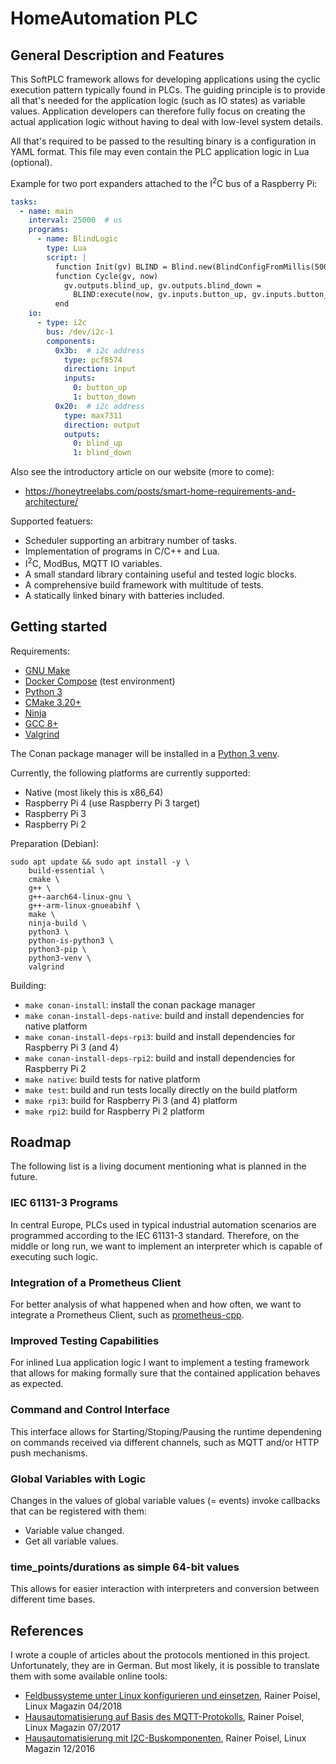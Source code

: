 # HomeAutomation PLC

## General Description and Features

This SoftPLC framework allows for developing applications using the cyclic execution pattern typically found in PLCs. The guiding principle is to provide all that's needed for the application logic (such as IO states) as variable values. Application developers can therefore fully focus on creating the actual application logic without having to deal with low-level system details.

All that's required to be passed to the resulting binary is a configuration in YAML format. This file may even contain the PLC application logic in Lua (optional).

Example for two port expanders attached to the I<sup>2</sup>C bus of a Raspberry Pi:

``` yaml
tasks:
  - name: main
    interval: 25000  # us
    programs:
      - name: BlindLogic
        type: Lua
        script: |
          function Init(gv) BLIND = Blind.new(BlindConfigFromMillis(500, 50000, 50000)) end
          function Cycle(gv, now)
            gv.outputs.blind_up, gv.outputs.blind_down =
              BLIND:execute(now, gv.inputs.button_up, gv.inputs.button_down)
          end
    io:
      - type: i2c
        bus: /dev/i2c-1
        components:
          0x3b:  # i2c address
            type: pcf8574
            direction: input
            inputs:
              0: button_up
              1: button_down
          0x20:  # i2c address
            type: max7311
            direction: output
            outputs:
              0: blind_up
              1: blind_down
```

Also see the introductory article on our website (more to come):
- https://honeytreelabs.com/posts/smart-home-requirements-and-architecture/

Supported featuers:

- Scheduler supporting an arbitrary number of tasks.
- Implementation of programs in C/C++ and Lua.
- I<sup>2</sup>C, ModBus, MQTT IO variables.
- A small standard library containing useful and tested logic blocks.
- A comprehensive build framework with multitude of tests.
- A statically linked binary with batteries included.

## Getting started

Requirements:

- [GNU Make](https://www.gnu.org/software/make/)
- [Docker Compose](https://docs.docker.com/compose/install/) (test environment)
- [Python 3](https://www.python.org/)
- [CMake 3.20+](https://cmake.org/)
- [Ninja](https://ninja-build.org/)
- [GCC 8+](https://gcc.gnu.org/)
- [Valgrind](https://valgrind.org/)

The Conan package manager will be installed in a [Python 3 venv](https://docs.python.org/3/library/venv.html).

Currently, the following platforms are currently supported:

- Native (most likely this is x86_64)
- Raspberry Pi 4 (use Raspberry Pi 3 target)
- Raspberry Pi 3
- Raspberry Pi 2

Preparation (Debian):

``` shell
sudo apt update && sudo apt install -y \
    build-essential \
    cmake \
    g++ \
    g++-aarch64-linux-gnu \
    g++-arm-linux-gnueabihf \
    make \
    ninja-build \
    python3 \
    python-is-python3 \
    python3-pip \
    python3-venv \
    valgrind
```

Building:

- `make conan-install`: install the conan package manager
- `make conan-install-deps-native`: build and install dependencies for native platform
- `make conan-install-deps-rpi3`: build and install dependencies for Raspberry Pi 3 (and 4)
- `make conan-install-deps-rpi2`: build and install dependencies for Raspberry Pi 2
- `make native`: build tests for native platform
- `make test`: build and run tests locally directly on the build platform
- `make rpi3`: build for Raspberry Pi 3 (and 4) platform
- `make rpi2`: build for Raspberry Pi 2 platform

## Roadmap

The following list is a living document mentioning what is planned in the future.

### IEC 61131-3 Programs

In central Europe, PLCs used in typical industrial automation scenarios are programmed according to the IEC 61131-3 standard. Therefore, on the middle or long run, we want to implement an interpreter which is capable of executing such logic.

### Integration of a Prometheus Client

For better analysis of what happened when and how often, we want to integrate a Prometheus Client, such as [prometheus-cpp](https://github.com/jupp0r/prometheus-cpp).

### Improved Testing Capabilities

For inlined Lua application logic I want to implement a testing framework that allows for making formally sure that the contained application behaves as expected.

### Command and Control Interface

This interface allows for Starting/Stoping/Pausing the runtime dependening on commands received via different channels, such as MQTT and/or HTTP push mechanisms.

### Global Variables with Logic

Changes in the values of global variable values (= events) invoke callbacks that can be registered with them:

- Variable value changed.
- Get all variable values.

### time_points/durations as simple 64-bit values

This allows for easier interaction with interpreters and conversion between different time bases.

## References

I wrote a couple of articles about the protocols mentioned in this project. Unfortunately, they are in German. But most likely, it is possible to translate them with some available online tools:

- [Feldbussysteme unter Linux konfigurieren und einsetzen](https://www.linux-magazin.de/ausgaben/2018/04/feldbusse/), Rainer Poisel, Linux Magazin 04/2018
- [Hausautomatisierung auf Basis des MQTT-Protokolls](https://www.linux-magazin.de/ausgaben/2017/07/mqtt/), Rainer Poisel, Linux Magazin 07/2017
- [Hausautomatisierung mit I2C-Buskomponenten](https://www.linux-magazin.de/ausgaben/2016/12/i2c-bus/), Rainer Poisel, Linux Magazin 12/2016
